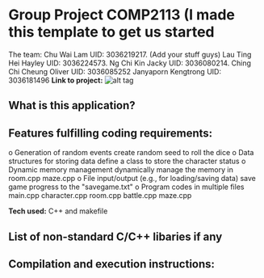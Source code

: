 # Group Project COMP2113 (I made this template to get us started
The team: 
Chu Wai Lam UID: 3036219217. (Add your stuff guys)
Lau Ting Hei Hayley UID: 3036224573.
Ng Chi Kin Jacky UID: 3036080214.
Ching Chi Cheung Oliver UID: 3036085252
Janyaporn Kengtrong UID: 3036181496
**Link to project:** 
![alt tag](http://placecorgi.com/1200/650)

## What is this application?


## Features fulfilling coding requirements:
o Generation of random events
  create random seed to roll the dice
o Data structures for storing data
  define a class to store the character status
o Dynamic memory management
  dynamically manage the memory in room.cpp maze.cpp
o File input/output (e.g., for loading/saving data)
  save game progress to the "savegame.txt"
o Program codes in multiple files
  main.cpp character.cpp room.cpp battle.cpp maze.cpp 

**Tech used:** C++ and makefile


## List of non-standard C/C++ libaries if any


## Compilation and execution instructions:





